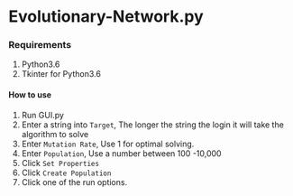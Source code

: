 # Evolutionary-Network.py

### Requirements 
1. Python3.6
2. Tkinter for Python3.6

#### How to use
1. Run GUI.py
2. Enter a string into `Target`, The longer the string the login it will take the algorithm to solve
3. Enter `Mutation Rate`, Use 1 for optimal solving.
4. Enter `Population`, Use a number between 100 -10,000
5. Click `Set Properties`
6. Click `Create Population`
7. Click one of the run options.
